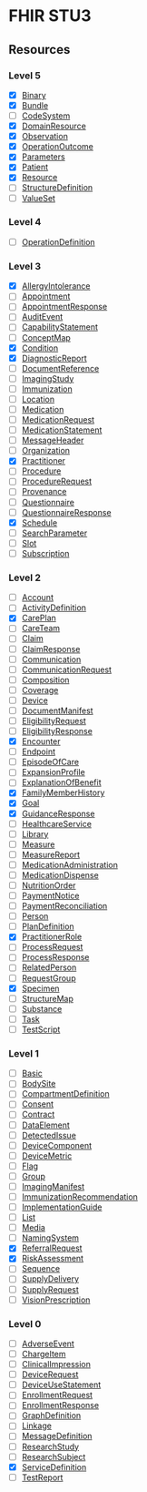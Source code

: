 # FHIR STU3

## Resources

### Level 5

- [x] [Binary](http://hl7.org/fhir/STU3/binary.html)
- [x] [Bundle](http://hl7.org/fhir/STU3/bundle.html)
- [ ] [CodeSystem](http://hl7.org/fhir/STU3/codesystem.html)
- [x] [DomainResource](http://hl7.org/fhir/STU3/domainresource.html)
- [x] [Observation](http://hl7.org/fhir/STU3/observation.html)
- [x] [OperationOutcome](http://hl7.org/fhir/STU3/operationoutcome.html)
- [x] [Parameters](http://hl7.org/fhir/STU3/parameters.html)
- [x] [Patient](http://hl7.org/fhir/STU3/patient.html)
- [x] [Resource](http://hl7.org/fhir/STU3/resource.html)
- [ ] [StructureDefinition](http://hl7.org/fhir/STU3/structuredefinition.html)
- [ ] [ValueSet](http://hl7.org/fhir/STU3/valueset.html)

### Level 4

- [ ] [OperationDefinition](http://hl7.org/fhir/STU3/operationdefinition.html)

### Level 3

- [x] [AllergyIntolerance](http://hl7.org/fhir/STU3/allergyintolerance.html)
- [ ] [Appointment](http://hl7.org/fhir/STU3/appointment.html)
- [ ] [AppointmentResponse](http://hl7.org/fhir/STU3/appointmentresponse.html)
- [ ] [AuditEvent](http://hl7.org/fhir/STU3/auditevent.html)
- [ ] [CapabilityStatement](http://hl7.org/fhir/STU3/capabilitystatement.html)
- [ ] [ConceptMap](http://hl7.org/fhir/STU3/conceptmap.html)
- [x] [Condition](http://hl7.org/fhir/STU3/condition.html)
- [x] [DiagnosticReport](http://hl7.org/fhir/STU3/diagnosticreport.html)
- [ ] [DocumentReference](http://hl7.org/fhir/STU3/documentreference.html)
- [ ] [ImagingStudy](http://hl7.org/fhir/STU3/imagingstudy.html)
- [ ] [Immunization](http://hl7.org/fhir/STU3/immunization.html)
- [ ] [Location](http://hl7.org/fhir/STU3/location.html)
- [ ] [Medication](http://hl7.org/fhir/STU3/medication.html)
- [ ] [MedicationRequest](http://hl7.org/fhir/STU3/medicationrequest.html)
- [ ] [MedicationStatement](http://hl7.org/fhir/STU3/medicationstatement.html)
- [ ] [MessageHeader](http://hl7.org/fhir/STU3/messageheader.html)
- [ ] [Organization](http://hl7.org/fhir/STU3/organization.html)
- [x] [Practitioner](http://hl7.org/fhir/STU3/practitioner.html)
- [ ] [Procedure](http://hl7.org/fhir/STU3/procedure.html)
- [ ] [ProcedureRequest](http://hl7.org/fhir/STU3/procedurerequest.html)
- [ ] [Provenance](http://hl7.org/fhir/STU3/provenance.html)
- [ ] [Questionnaire](http://hl7.org/fhir/STU3/questionnaire.html)
- [ ] [QuestionnaireResponse](http://hl7.org/fhir/STU3/questionnaireresponse.html)
- [x] [Schedule](http://hl7.org/fhir/STU3/schedule.html)
- [ ] [SearchParameter](http://hl7.org/fhir/STU3/searchparameter.html)
- [ ] [Slot](http://hl7.org/fhir/STU3/slot.html)
- [ ] [Subscription](http://hl7.org/fhir/STU3/subscription.html)

### Level 2

- [ ] [Account](http://hl7.org/fhir/STU3/account.html)
- [ ] [ActivityDefinition](http://hl7.org/fhir/STU3/Activitydefinition.html)
- [x] [CarePlan](http://hl7.org/fhir/STU3/careplan.html)
- [ ] [CareTeam](http://hl7.org/fhir/STU3/careteam.html)
- [ ] [Claim](http://hl7.org/fhir/STU3/claim.html)
- [ ] [ClaimResponse](http://hl7.org/fhir/STU3/claimresponse.html)
- [ ] [Communication](http://hl7.org/fhir/STU3/communication.html)
- [ ] [CommunicationRequest](http://hl7.org/fhir/STU3/communicationrequest.html)
- [ ] [Composition](http://hl7.org/fhir/STU3/composition.html)
- [ ] [Coverage](http://hl7.org/fhir/STU3/coverage.html)
- [ ] [Device](http://hl7.org/fhir/STU3/device.html)
- [ ] [DocumentManifest](http://hl7.org/fhir/STU3/documentmanifest.html)
- [ ] [EligibilityRequest](http://hl7.org/fhir/STU3/eligibilityrequest.html)
- [ ] [EligibilityResponse](http://hl7.org/fhir/STU3/eligibilityresponse.html)
- [x] [Encounter](http://hl7.org/fhir/STU3/encounter.html)
- [ ] [Endpoint](http://hl7.org/fhir/STU3/endpoint.html)
- [ ] [EpisodeOfCare](http://hl7.org/fhir/STU3/episodeofcare.html)
- [ ] [ExpansionProfile](http://hl7.org/fhir/STU3/expansionprofile.html)
- [ ] [ExplanationOfBenefit](http://hl7.org/fhir/STU3/explanationofbenefit.html)
- [x] [FamilyMemberHistory](http://hl7.org/fhir/STU3/familymemberhistory.html)
- [x] [Goal](http://hl7.org/fhir/STU3/goal.html)
- [x] [GuidanceResponse](http://hl7.org/fhir/STU3/guidanceresponse.html)
- [ ] [HealthcareService](http://hl7.org/fhir/STU3/healthcareservice.html)
- [ ] [Library](http://hl7.org/fhir/STU3/library.html)
- [ ] [Measure](http://hl7.org/fhir/STU3/measure.html)
- [ ] [MeasureReport](http://hl7.org/fhir/STU3/measurereport.html)
- [ ] [MedicationAdministration](http://hl7.org/fhir/STU3/medicationadministration.html)
- [ ] [MedicationDispense](http://hl7.org/fhir/STU3/medicationdispense.html)
- [ ] [NutritionOrder](http://hl7.org/fhir/STU3/nutritionorder.html)
- [ ] [PaymentNotice](http://hl7.org/fhir/STU3/paymentnotice.html)
- [ ] [PaymentReconciliation](http://hl7.org/fhir/STU3/paymentreconciliation.html)
- [ ] [Person](http://hl7.org/fhir/STU3/person.html)
- [ ] [PlanDefinition](http://hl7.org/fhir/STU3/plandefinition.html)
- [x] [PractitionerRole](http://hl7.org/fhir/STU3/practitionerrole.html)
- [ ] [ProcessRequest](http://hl7.org/fhir/STU3/processrequest.html)
- [ ] [ProcessResponse](http://hl7.org/fhir/STU3/processresponse.html)
- [ ] [RelatedPerson](http://hl7.org/fhir/STU3/relatedperson.html)
- [ ] [RequestGroup](http://hl7.org/fhir/STU3/requestgroup.html)
- [x] [Specimen](http://hl7.org/fhir/STU3/specimen.html)
- [ ] [StructureMap](http://hl7.org/fhir/STU3/structuremap.html)
- [ ] [Substance](http://hl7.org/fhir/STU3/substance.html)
- [ ] [Task](http://hl7.org/fhir/STU3/task.html)
- [ ] [TestScript](http://hl7.org/fhir/STU3/testscript.html)

### Level 1

- [ ] [Basic](http://hl7.org/fhir/STU3/basic.html)
- [ ] [BodySite](http://hl7.org/fhir/STU3/bodysite.html)
- [ ] [CompartmentDefinition](http://hl7.org/fhir/STU3/compartmentdefinition.html)
- [ ] [Consent](http://hl7.org/fhir/STU3/consent.html)
- [ ] [Contract](http://hl7.org/fhir/STU3/contract.html)
- [ ] [DataElement](http://hl7.org/fhir/STU3/dataelement.html)
- [ ] [DetectedIssue](http://hl7.org/fhir/STU3/detectedissue.html)
- [ ] [DeviceComponent](http://hl7.org/fhir/STU3/devicecomponent.html)
- [ ] [DeviceMetric](http://hl7.org/fhir/STU3/devicemetric.html)
- [ ] [Flag](http://hl7.org/fhir/STU3/flag.html)
- [ ] [Group](http://hl7.org/fhir/STU3/group.html)
- [ ] [ImagingManifest](http://hl7.org/fhir/STU3/imagingmanifest.html)
- [ ] [ImmunizationRecommendation](http://hl7.org/fhir/STU3/immunizationrecommendation.html)
- [ ] [ImplementationGuide](http://hl7.org/fhir/STU3/implementationguide.html)
- [ ] [List](http://hl7.org/fhir/STU3/list.html)
- [ ] [Media](http://hl7.org/fhir/STU3/media.html)
- [ ] [NamingSystem](http://hl7.org/fhir/STU3/namingsystem.html)
- [x] [ReferralRequest](http://hl7.org/fhir/STU3/referralrequest.html)
- [x] [RiskAssessment](http://hl7.org/fhir/STU3/riskassessment.html)
- [ ] [Sequence](http://hl7.org/fhir/STU3/sequence.html)
- [ ] [SupplyDelivery](http://hl7.org/fhir/STU3/supplydelivery.html)
- [ ] [SupplyRequest](http://hl7.org/fhir/STU3/supplyrequest.html)
- [ ] [VisionPrescription](http://hl7.org/fhir/STU3/visionprescription.html)

### Level 0

- [ ] [AdverseEvent](http://hl7.org/fhir/STU3/adverseevent.html)
- [ ] [ChargeItem](http://hl7.org/fhir/STU3/chargeitem.html)
- [ ] [ClinicalImpression](http://hl7.org/fhir/STU3/clinicalimpression.html)
- [ ] [DeviceRequest](http://hl7.org/fhir/STU3/devicerequest.html)
- [ ] [DeviceUseStatement](http://hl7.org/fhir/STU3/deviceusestatement.html)
- [ ] [EnrollmentRequest](http://hl7.org/fhir/STU3/enrollmentrequest.html)
- [ ] [EnrollmentResponse](http://hl7.org/fhir/STU3/enrollmentresponse.html)
- [ ] [GraphDefinition](http://hl7.org/fhir/STU3/graphdefinition.html)
- [ ] [Linkage](http://hl7.org/fhir/STU3/linkage.html)
- [ ] [MessageDefinition](http://hl7.org/fhir/STU3/messagedefinition.html)
- [ ] [ResearchStudy](http://hl7.org/fhir/STU3/researchstudy.html)
- [ ] [ResearchSubject](http://hl7.org/fhir/STU3/researchsubject.html)
- [x] [ServiceDefinition](http://hl7.org/fhir/STU3/servicedefinition.html)
- [ ] [TestReport](http://hl7.org/fhir/STU3/testreport.html)
